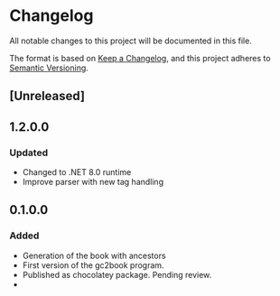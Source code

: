 
# Changelog

All notable changes to this project will be documented in this file.

The format is based on [Keep a Changelog](https://keepachangelog.com/en/1.0.0/),
and this project adheres to [Semantic Versioning](https://semver.org/spec/v2.0.0.html).

## [Unreleased]

## 1.2.0.0

### Updated

- Changed to .NET 8.0 runtime 
- Improve parser with new tag handling

## 0.1.0.0

### Added

- Generation of the book with ancestors
- First version of the gc2book program.
- Published as chocolatey package. Pending review.
- 



